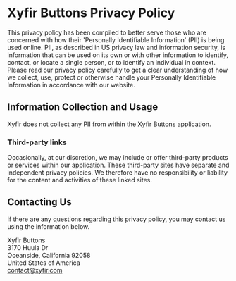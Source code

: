 # Xyfir Buttons Privacy Policy

This privacy policy has been compiled to better serve those who are concerned with how their 'Personally Identifiable Information' (PII) is being used online. PII, as described in US privacy law and information security, is information that can be used on its own or with other information to identify, contact, or locate a single person, or to identify an individual in context. Please read our privacy policy carefully to get a clear understanding of how we collect, use, protect or otherwise handle your Personally Identifiable Information in accordance with our website.

## Information Collection and Usage

Xyfir does not collect any PII from within the Xyfir Buttons application.

### Third-party links

Occasionally, at our discretion, we may include or offer third-party products or services within our application. These third-party sites have separate and independent privacy policies. We therefore have no responsibility or liability for the content and activities of these linked sites.

## Contacting Us

If there are any questions regarding this privacy policy, you may contact us using the information below.

Xyfir Buttons \
3170 Huula Dr \
Oceanside, California 92058 \
United States of America \
contact@xyfir.com
